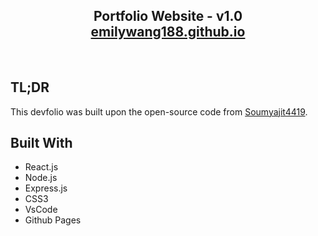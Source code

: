 <h2 align="center">
  Portfolio Website - v1.0<br/>
  <a href="https://emilywang188.github.io" target="_blank">emilywang188.github.io</a>
</h2>

<br/>


## TL;DR
This devfolio was built upon the open-source code from [Soumyajit4419](https://github.com/soumyajit4419/Portfolio).

## Built With

- React.js
- Node.js
- Express.js
- CSS3
- VsCode
- Github Pages
